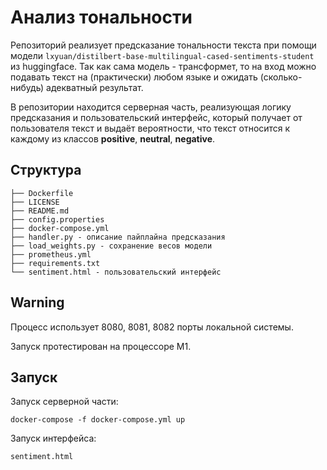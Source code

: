 # Анализ тональности

Репозиторий реализует предсказание тональности текста при помощи модели ```lxyuan/distilbert-base-multilingual-cased-sentiments-student``` из huggingface. Так как сама модель - трансформет, то на вход можно подавать текст на (практически) любом языке и ожидать (сколько-нибудь) адекватный результат.

В репозитории находится серверная часть, реализующая логику предсказания и пользовательский интерфейс, который получает от пользователя текст и выдаёт вероятности, что текст относится к каждому из классов __positive__, __neutral__, __negative__.

## Структура

```
├── Dockerfile
├── LICENSE
├── README.md
├── config.properties
├── docker-compose.yml
├── handler.py - описание пайплайна предсказания
├── load_weights.py - сохранение весов модели 
├── prometheus.yml
├── requirements.txt
└── sentiment.html - пользовательский интерфейс 
```

## Warning

Процесс использует 8080, 8081, 8082 порты локальной системы.

Запуск протестирован на процессоре M1. 

## Запуск

Запуск серверной части:

```
docker-compose -f docker-compose.yml up
```

Запуск интерфейса:
```
sentiment.html
```